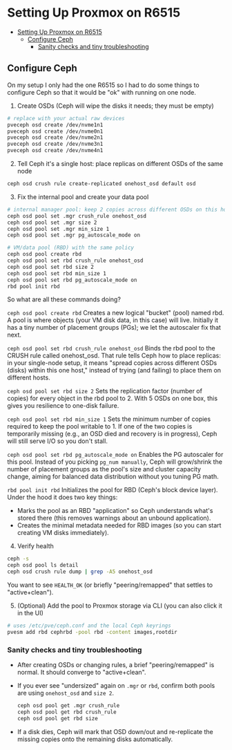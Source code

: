 # Setting Up Proxmox on R6515

- [Setting Up Proxmox on R6515](#setting-up-proxmox-on-r6515)
  - [Configure Ceph](#configure-ceph)
    - [Sanity checks and tiny troubleshooting](#sanity-checks-and-tiny-troubleshooting)


## Configure Ceph

On my setup I only had the one R6515 so I had to do some things to configure Ceph so that it would be "ok" with running on one node.

1. Create OSDs (Ceph will wipe the disks it needs; they must be empty)

```bash
# replace with your actual raw devices
pveceph osd create /dev/nvme1n1
pveceph osd create /dev/nvme0n1
pveceph osd create /dev/nvme2n1
pveceph osd create /dev/nvme3n1
pveceph osd create /dev/nvme4n1
```

2. Tell Ceph it's a single host: place replicas on different OSDs of the same node

```bash
ceph osd crush rule create-replicated onehost_osd default osd
```

3. Fix the internal pool and create your data pool

```bash
# internal manager pool: keep 2 copies across different OSDs on this host
ceph osd pool set .mgr crush_rule onehost_osd
ceph osd pool set .mgr size 2
ceph osd pool set .mgr min_size 1
ceph osd pool set .mgr pg_autoscale_mode on

# VM/data pool (RBD) with the same policy
ceph osd pool create rbd
ceph osd pool set rbd crush_rule onehost_osd
ceph osd pool set rbd size 2
ceph osd pool set rbd min_size 1
ceph osd pool set rbd pg_autoscale_mode on
rbd pool init rbd
```

So what are all these commands doing?

`ceph osd pool create rbd`
Creates a new logical "bucket" (pool) named rbd. A pool is where objects (your VM disk data, in this case) will live. Initially it has a tiny number of placement groups (PGs); we let the autoscaler fix that next.

`ceph osd pool set rbd crush_rule onehost_osd`
Binds the rbd pool to the CRUSH rule called onehost\_osd. That rule tells Ceph how to place replicas: in your single-node setup, it means "spread copies across different OSDs (disks) within this one host," instead of trying (and failing) to place them on different hosts.

`ceph osd pool set rbd size 2`
Sets the replication factor (number of copies) for every object in the rbd pool to 2. With 5 OSDs on one box, this gives you resilience to one-disk failure.

`ceph osd pool set rbd min_size 1`
Sets the minimum number of copies required to keep the pool writable to 1. If one of the two copies is temporarily missing (e.g., an OSD died and recovery is in progress), Ceph will still serve I/O so you don't stall.

`ceph osd pool set rbd pg_autoscale_mode on`
Enables the PG autoscaler for this pool. Instead of you picking `pg_num manually`, Ceph will grow/shrink the number of placement groups as the pool's size and cluster capacity change, aiming for balanced data distribution without you tuning PG math.

`rbd pool init rbd`
Initializes the pool for RBD (Ceph's block device layer). Under the hood it does two key things:

- Marks the pool as an RBD "application" so Ceph understands what's stored there (this removes warnings about an unbound application).
- Creates the minimal metadata needed for RBD images (so you can start creating VM disks immediately).


4. Verify health

```bash
ceph -s
ceph osd pool ls detail
ceph osd crush rule dump | grep -A5 onehost_osd
```

You want to see `HEALTH_OK` (or briefly "peering/remapped" that settles to "active+clean").

5. (Optional) Add the pool to Proxmox storage via CLI (you can also click it in the UI)

```bash
# uses /etc/pve/ceph.conf and the local Ceph keyrings
pvesm add rbd cephrbd -pool rbd -content images,rootdir
```

### Sanity checks and tiny troubleshooting

* After creating OSDs or changing rules, a brief "peering/remapped" is normal. It should converge to "active+clean".
* If you ever see "undersized" again on `.mgr` or `rbd`, confirm both pools are using `onehost_osd` and `size 2`.

  ```bash
  ceph osd pool get .mgr crush_rule
  ceph osd pool get rbd crush_rule
  ceph osd pool get rbd size
  ```
* If a disk dies, Ceph will mark that OSD down/out and re-replicate the missing copies onto the remaining disks automatically.


